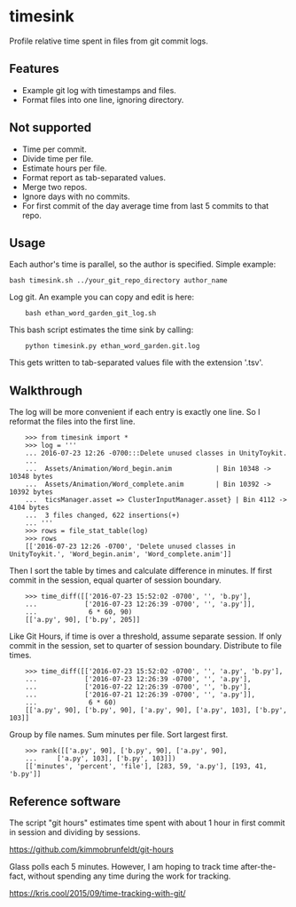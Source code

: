 # timesink

Profile relative time spent in files from git commit logs.

## Features

* Example git log with timestamps and files.
* Format files into one line, ignoring directory.

## Not supported

* Time per commit.
* Divide time per file.
* Estimate hours per file.
* Format report as tab-separated values.
* Merge two repos.
* Ignore days with no commits.
* For first commit of the day average time from last 5 commits to that repo.

## Usage

Each author's time is parallel, so the author is specified.  Simple example:

	bash timesink.sh ../your_git_repo_directory author_name

Log git.  An example you can copy and edit is here:  

        bash ethan_word_garden_git_log.sh

This bash script estimates the time sink by calling:

        python timesink.py ethan_word_garden.git.log

This gets written to tab-separated values file with the extension '.tsv'.

## Walkthrough

The log will be more convenient if each entry is exactly one line.
So I reformat the files into the first line.

        >>> from timesink import *
        >>> log = '''
        ... 2016-07-23 12:26 -0700:::Delete unused classes in UnityToykit.
        ...
        ...  Assets/Animation/Word_begin.anim           | Bin 10348 -> 10348 bytes
        ...  Assets/Animation/Word_complete.anim        | Bin 10392 -> 10392 bytes
        ...  ticsManager.asset => ClusterInputManager.asset} | Bin 4112 -> 4104 bytes
        ...  3 files changed, 622 insertions(+)
        ... '''
        >>> rows = file_stat_table(log)
        >>> rows
        [['2016-07-23 12:26 -0700', 'Delete unused classes in UnityToykit.', 'Word_begin.anim', 'Word_complete.anim']]

Then I sort the table by times and calculate difference in minutes.
If first commit in the session, equal quarter of session boundary.

        >>> time_diff([['2016-07-23 15:52:02 -0700', '', 'b.py'], 
        ...            ['2016-07-23 12:26:39 -0700', '', 'a.py']], 
        ...             6 * 60, 90)
        [['a.py', 90], ['b.py', 205]]

Like Git Hours, if time is over a threshold, assume separate session.
If only commit in the session, set to quarter of session boundary.
Distribute to file times.

        >>> time_diff([['2016-07-23 15:52:02 -0700', '', 'a.py', 'b.py'], 
        ...            ['2016-07-23 12:26:39 -0700', '', 'a.py'], 
        ...            ['2016-07-22 12:26:39 -0700', '', 'b.py'], 
        ...            ['2016-07-21 12:26:39 -0700', '', 'a.py']], 
        ...             6 * 60)
        [['a.py', 90], ['b.py', 90], ['a.py', 90], ['a.py', 103], ['b.py', 103]]

Group by file names.
Sum minutes per file.
Sort largest first.

        >>> rank([['a.py', 90], ['b.py', 90], ['a.py', 90], 
        ...     ['a.py', 103], ['b.py', 103]])
        [['minutes', 'percent', 'file'], [283, 59, 'a.py'], [193, 41, 'b.py']]

## Reference software

The script "git hours" estimates time spent with about 1 hour in first commit in session and dividing by sessions.

<https://github.com/kimmobrunfeldt/git-hours>


Glass polls each 5 minutes.  However, I am hoping to track time after-the-fact, without spending any time during the work for tracking.

<https://kris.cool/2015/09/time-tracking-with-git/>
